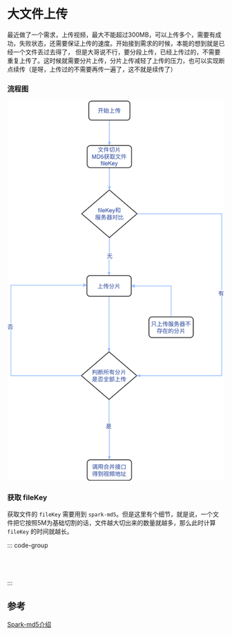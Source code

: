 # 大文件上传

最近做了一个需求，上传视频，最大不能超过300MB，可以上传多个，需要有成功，失败状态，还需要保证上传的速度。开始接到需求的时候，本能的想到就是已经一个文件丢过去得了，
但是大哥说不行，要分段上传，已经上传过的，不需要重复上传了。这时候就需要分片上传，分片上传减轻了上传的压力，也可以实现断点续传（是呀，上传过的不需要再传一遍了，这不就是续传了）

### 流程图

![LOGO](/public/image/accumulation/fileUpload.png)


### 获取 fileKey

获取文件的 `fileKey` 需要用到 `spark-md5`。但是这里有个细节，就是说，一个文件把它按照5M为基础切割的话，文件越大切出来的数量就越多，那么此时计算 `fileKey` 的时间就越长。

::: code-group

```javascript [for方式]
```

```javascript [webwork方式]

```

```javascript [递归方式1]

```


```javascript [递归方式2]

```
:::





















## 参考
[Spark-md5介绍](https://blog.csdn.net/qq_36017964/article/details/131247303)








